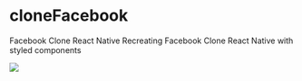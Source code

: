﻿# cloneFacebook


Facebook Clone React Native
Recreating Facebook Clone React Native with styled components

<img src='https://www.youtube.com/watch?v=yLnRIeaLeBY'>
